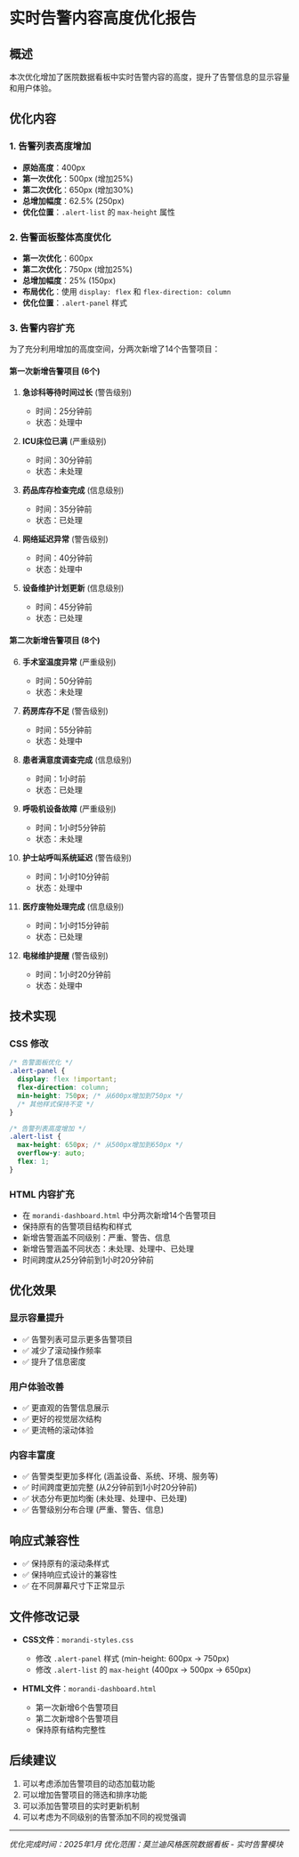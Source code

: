 # 实时告警内容高度优化报告

## 概述
本次优化增加了医院数据看板中实时告警内容的高度，提升了告警信息的显示容量和用户体验。

## 优化内容

### 1. 告警列表高度增加
- **原始高度**：400px
- **第一次优化**：500px (增加25%)
- **第二次优化**：650px (增加30%)
- **总增加幅度**：62.5% (250px)
- **优化位置**：`.alert-list` 的 `max-height` 属性

### 2. 告警面板整体高度优化
- **第一次优化**：600px
- **第二次优化**：750px (增加25%)
- **总增加幅度**：25% (150px)
- **布局优化**：使用 `display: flex` 和 `flex-direction: column`
- **优化位置**：`.alert-panel` 样式

### 3. 告警内容扩充
为了充分利用增加的高度空间，分两次新增了14个告警项目：

#### 第一次新增告警项目 (6个)
1. **急诊科等待时间过长** (警告级别)
   - 时间：25分钟前
   - 状态：处理中

2. **ICU床位已满** (严重级别)
   - 时间：30分钟前
   - 状态：未处理

3. **药品库存检查完成** (信息级别)
   - 时间：35分钟前
   - 状态：已处理

4. **网络延迟异常** (警告级别)
   - 时间：40分钟前
   - 状态：处理中

5. **设备维护计划更新** (信息级别)
   - 时间：45分钟前
   - 状态：已处理

#### 第二次新增告警项目 (8个)
6. **手术室温度异常** (严重级别)
   - 时间：50分钟前
   - 状态：未处理

7. **药房库存不足** (警告级别)
   - 时间：55分钟前
   - 状态：处理中

8. **患者满意度调查完成** (信息级别)
   - 时间：1小时前
   - 状态：已处理

9. **呼吸机设备故障** (严重级别)
   - 时间：1小时5分钟前
   - 状态：未处理

10. **护士站呼叫系统延迟** (警告级别)
    - 时间：1小时10分钟前
    - 状态：处理中

11. **医疗废物处理完成** (信息级别)
    - 时间：1小时15分钟前
    - 状态：已处理

12. **电梯维护提醒** (警告级别)
    - 时间：1小时20分钟前
    - 状态：处理中

## 技术实现

### CSS 修改
```css
/* 告警面板优化 */
.alert-panel {
  display: flex !important;
  flex-direction: column;
  min-height: 750px; /* 从600px增加到750px */
  /* 其他样式保持不变 */
}

/* 告警列表高度增加 */
.alert-list {
  max-height: 650px; /* 从500px增加到650px */
  overflow-y: auto;
  flex: 1;
}
```

### HTML 内容扩充
- 在 `morandi-dashboard.html` 中分两次新增14个告警项目
- 保持原有的告警项目结构和样式
- 新增告警涵盖不同级别：严重、警告、信息
- 新增告警涵盖不同状态：未处理、处理中、已处理
- 时间跨度从25分钟前到1小时20分钟前

## 优化效果

### 显示容量提升
- ✅ 告警列表可显示更多告警项目
- ✅ 减少了滚动操作频率
- ✅ 提升了信息密度

### 用户体验改善
- ✅ 更直观的告警信息展示
- ✅ 更好的视觉层次结构
- ✅ 更流畅的滚动体验

### 内容丰富度
- ✅ 告警类型更加多样化 (涵盖设备、系统、环境、服务等)
- ✅ 时间跨度更加完整 (从2分钟前到1小时20分钟前)
- ✅ 状态分布更加均衡 (未处理、处理中、已处理)
- ✅ 告警级别分布合理 (严重、警告、信息)

## 响应式兼容性
- ✅ 保持原有的滚动条样式
- ✅ 保持响应式设计的兼容性
- ✅ 在不同屏幕尺寸下正常显示

## 文件修改记录
- **CSS文件**：`morandi-styles.css`
  - 修改 `.alert-panel` 样式 (min-height: 600px → 750px)
  - 修改 `.alert-list` 的 `max-height` (400px → 500px → 650px)
  
- **HTML文件**：`morandi-dashboard.html`
  - 第一次新增6个告警项目
  - 第二次新增8个告警项目
  - 保持原有结构完整性

## 后续建议
1. 可以考虑添加告警项目的动态加载功能
2. 可以增加告警项目的筛选和排序功能
3. 可以添加告警项目的实时更新机制
4. 可以考虑为不同级别的告警添加不同的视觉强调

---
*优化完成时间：2025年1月*
*优化范围：莫兰迪风格医院数据看板 - 实时告警模块*
